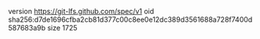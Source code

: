 version https://git-lfs.github.com/spec/v1
oid sha256:d7de1696cfba2cb81d377c00c8ee0e12dc389d3561688a728f7400d587683a9b
size 1725
